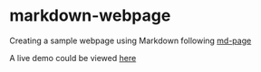 # markdown-webpage

Creating a sample webpage using Markdown following [md-page](https://github.com/oscarmorrison/md-page/)

A live demo could be viewed [here](https://oscarmorrison.com/md-page/)
